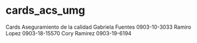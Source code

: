 # cards_acs_umg

Cards Aseguramiento de la calidad
Gabriela Fuentes 0903-10-3033
Ramiro Lopez 0903-18-15570
Cory Ramirez 0903-19-6194
